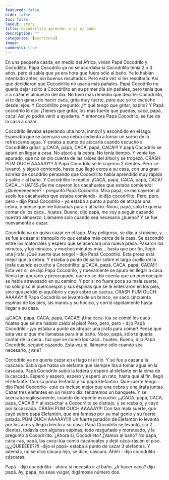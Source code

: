 ```yaml
---
featured: false
hide: false
toc: false
layout: story
title: Cocodrilito aprender a ir al baño
description: ""
categories: [escritura]
image: 
comments: true
---
```




En una pequeña casita, en medio del África, vivían Papá Cocodrilo y Cocodilito. Papá Cocodrilo ya no se acordaba si Cocodrilito tenía 2 ó 3 años, pero sí sabía que ya era hora que fuera sólo al baño. Ya lo habían intentado antes, sin buenos resultados. Pero esta vez si les resultaría. Así que decidieron que Cocodrilito no usaría más pañales. Papá Cocodrilo no quería dejar solito a Cocodrilito en su primer día sin pañales, pero tenía que ir a cazar el almuerzo del día. No tuvo más remedio que decirle: Cocodrilito, si te dan ganas de hacer caca, grita muy fuerte, para que yo te escuche desde lejos. Y Cocodrilito preguntó: ¿Y qué tengo que gritar, papito? Y Papá cocodrilo le dijo: ¡Tienes que gritar, los más fuerte que puedas, caca, papá, caca! Así yo podré venir a ayudarte. Y entonces Papá Cocodrilo, se fue de la casa a cazar.

Cocodrilo llevaba esperando una hora, inmóvil y escondido en el lago. Esperaba que se acercara una cebra sedienta a tomar un sorbo de la refrescante agua. Y estaba a punto de atacarla cuando escucho a Cocodrilito gritar: 
¡¡¡CACA, papá, CACA, papá, CACA!!!
Y papá Cocodrilo se apuró en llegar a casa. No atacó a la cebra. No tenía tiempo. Y venía tan apurado, que no se dio cuenta de las raíces del árbol y se tropezó. CRASH PUM OUCH AAAAAY!!! A Papá Cocodrilo se le cayeron 2 dientes. Pero se levantó, y siguió corriendo, hasta que llegó cerca a su casa, con una gran sonrisa de cocodrilo pensando que Cocodrilito había aprendido muy rápido y solito ir al baño.
Y Cocodrilito le repitió: ¡CACA, papá, CACA, papá, CACA!  CACA...HUATES.¡Se me cayeron los cacahuates que estaba comiendo!
¿Quéeeeeeeeee? - preguntó Papá Cocodrilo.
Mira papá, se me cayeron al suelo los cacahuates que estaba comiendo- le dijo cocodrilito.
Pero, pero, pero - dijo Papá Cocodrilo - yo estaba a punto a punto de atrapar una cebra, y pensé que me llamabas para ir al baño.
Nooo, papá, sólo te quería contar de los caca.. huates.
Bueno, dijo papá, me voy a seguir cazando nuestro almuerzo. Llámame solo cuando sea necesario ¿bueno? Y se fue nuevamente a cazar.

Cocodrilo ya no quiso cazar en el lago. Muy peligroso, se dijo a sí mismo, y se fue a cazar al tranquilo río que estaba más cerca de la casa. Se escondió entre los matorrales y espero que se acercara una nueva presa. Pasaron los minutos, y los minutos, y muchos minutos más… hasta que por fin, llegó una  jirafa. ¡Qué suerte que tengo! - dijo Papá Cocodrilo. Esta presa está mejor que la cebra. Y estaba a punto de saltar sobre el largo cuello de la jirafa cuando escucho a Cocodrilito:  ¡¡¡CACA, papá, CACA, papá, CACA!!!
Esta vez sí, se dijo Papá Cocodrilo, y nuevamente se apuró en llegar a casa. Venía tan apurado y preocupado, que no se dió cuenta que un puercoespín se había atravesado en su camino. Y por si no fuera poca su mala suerte, no sólo pisó el puercoespín y sus espinas que se le enterraron en los pies, sino que perdió el equilibrio y cayó sobre un cactus. CRASH PUM OUCH AAAAAY!!! Papá Cocodrilo se levantó de un brinco, se sacó cincuenta espinas de los pies, las manos y su hocico, y corrió rápidamente hasta llegar a su casa. 

¡¡¡CACA, papá, CACA, papá, CACA!!!
¡Una caca-túa se comió los caca-huates que se me habían caído al piso!
Pero, pero, pero - dijo Papá Cocodrilo - ¡yo estaba a punto de atrapar una jirafa para comer! Pensé que esta vez sí que me llamabas para ir al baño.
Nooo, papá, sólo te quería contar de la caca.. túa que se comió los caca.. huates. 
Bueno, dijo Papá Cocodrilo, seguiré cazando. Esta vez sí, llámame sólo cuando sea necesario, ¿vale?

Cocodrilo ya no quería cazar en el lago ni el río. Y se fue a cazar a la cascada. Sabía que había un elefante que siempre iba a tomar agua en la cascada. Papá Cocodrilo subió la ladera y esperó al elefante en la cima de la cascada. Esperó y esperó, esperó y esperó un rato, hasta que al fin, llegó el Elefante. Con su prima Elefanta y su papá Elefantón. Que suerte tengo -dijo Papá Cocodrilo- esto es incluso mejor que una cebra y una jirafa juntas. Cazar tres elefantes en un mismo día, tendremos un banquete. Y se acercaba sigilosamente, cuando de repente escuchó: ¡¡¡CACA, papá, CACA, papá, CACA!!! Y al escuchar a Cocodrilito se distrajo, y se resbaló, y cayó por la cascada. 
CRASH PUM OUCH AAAAAY!!! 
Con tan mala suerte, que cayó sobre papá Elefantón, que era famoso por su mal genio y su fuerte patada. 
PUM OUCH AAAAAY!!!! 
Un fuerte patadón de Elefantón lo levantó por los aires y llegó directo a su casa. Papá Cocodrilo se levantó, sin 2 dientes, todavía con algunas espinas, todo rasguñado y moreteado, y le preguntó a Cocodrilito: ¿Ahora sí, Cocodrilito? ¿Vamos al baño?
No papá, cáca-ras, papá, las caca-túa comió cacahuates y dejó cáca-ras en el piso. 
¡¡¿¿QUEEEEE??!! -dijo el papá- estaba a punto de cazar 3 elefantes. Y además, no se dice cácara hijo, se dice, cáscara. Ahhh - dijo cocodrilito - cáscaras.

Papá - dijo cocodrilito - ahora sí necesito ir al baño. 
¿A hacer caca? dijo papá. 
Ay, papá, no seas vulgar, digámosle número dos.
